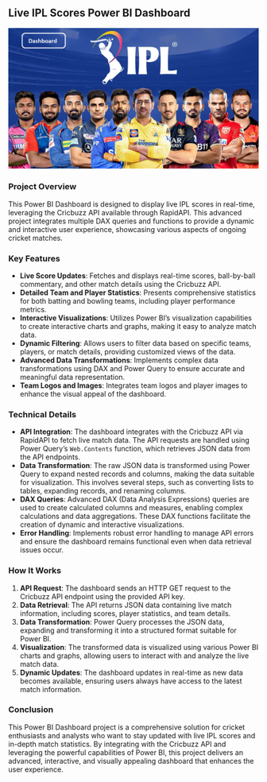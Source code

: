 ## Live IPL Scores Power BI Dashboard
![View](https://github.com/Praveer12/powerbi_cricket_dash/blob/master/Images/ipl_show_page.png?raw=true)

### Project Overview

This Power BI Dashboard is designed to display live IPL scores in real-time, leveraging the Cricbuzz API available through RapidAPI. This advanced project integrates multiple DAX queries and functions to provide a dynamic and interactive user experience, showcasing various aspects of ongoing cricket matches.

### Key Features

- **Live Score Updates**: Fetches and displays real-time scores, ball-by-ball commentary, and other match details using the Cricbuzz API.
- **Detailed Team and Player Statistics**: Presents comprehensive statistics for both batting and bowling teams, including player performance metrics.
- **Interactive Visualizations**: Utilizes Power BI’s visualization capabilities to create interactive charts and graphs, making it easy to analyze match data.
- **Dynamic Filtering**: Allows users to filter data based on specific teams, players, or match details, providing customized views of the data.
- **Advanced Data Transformations**: Implements complex data transformations using DAX and Power Query to ensure accurate and meaningful data representation.
- **Team Logos and Images**: Integrates team logos and player images to enhance the visual appeal of the dashboard.

### Technical Details

- **API Integration**: The dashboard integrates with the Cricbuzz API via RapidAPI to fetch live match data. The API requests are handled using Power Query’s `Web.Contents` function, which retrieves JSON data from the API endpoints.
- **Data Transformation**: The raw JSON data is transformed using Power Query to expand nested records and columns, making the data suitable for visualization. This involves several steps, such as converting lists to tables, expanding records, and renaming columns.
- **DAX Queries**: Advanced DAX (Data Analysis Expressions) queries are used to create calculated columns and measures, enabling complex calculations and data aggregations. These DAX functions facilitate the creation of dynamic and interactive visualizations.
- **Error Handling**: Implements robust error handling to manage API errors and ensure the dashboard remains functional even when data retrieval issues occur.

### How It Works

1. **API Request**: The dashboard sends an HTTP GET request to the Cricbuzz API endpoint using the provided API key.
2. **Data Retrieval**: The API returns JSON data containing live match information, including scores, player statistics, and team details.
3. **Data Transformation**: Power Query processes the JSON data, expanding and transforming it into a structured format suitable for Power BI.
4. **Visualization**: The transformed data is visualized using various Power BI charts and graphs, allowing users to interact with and analyze the live match data.
5. **Dynamic Updates**: The dashboard updates in real-time as new data becomes available, ensuring users always have access to the latest match information.

### Conclusion

This Power BI Dashboard project is a comprehensive solution for cricket enthusiasts and analysts who want to stay updated with live IPL scores and in-depth match statistics. By integrating with the Cricbuzz API and leveraging the powerful capabilities of Power BI, this project delivers an advanced, interactive, and visually appealing dashboard that enhances the user experience.
